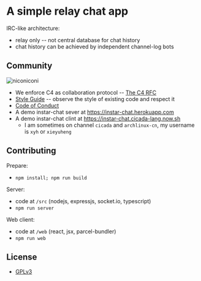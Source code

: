 # A simple relay chat app

IRC-like architecture:
- relay only -- not central database for chat history
- chat history can be achieved by independent channel-log bots

## Community

![niconiconi](https://github.com/xieyuheng/image-link/raw/master/niconiconi/niconiconi.gif)

- We enforce C4 as collaboration protocol -- [The C4 RFC](https://rfc.zeromq.org/spec:42/C4)
- [Style Guide](STYLE-GUIDE.md) -- observe the style of existing code and respect it
- [Code of Conduct](CODE-OF-CONDUCT.md)
- A demo instar-chat sever at https://instar-chat.herokuapp.com
- A demo instar-chat clint at https://instar-chat.cicada-lang.now.sh
  - I am sometimes on channel `cicada` and `archlinux-cn`, my username is `xyh` or `xieyuheng`

## Contributing

Prepare:
- `npm install; npm run build`

Server:
- code at `/src` (nodejs, expressjs, socket.io, typescript)
- `npm run server`

Web client:
- code at `/web` (react, jsx, parcel-bundler)
- `npm run web`

## License

- [GPLv3](LICENSE)

